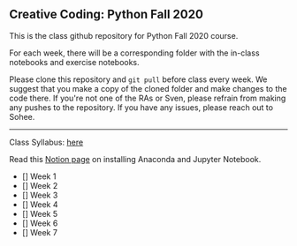 ## Creative Coding: Python Fall 2020

This is the class github repository for Python Fall 2020 course.

For each week, there will be a corresponding folder with the in-class notebooks and exercise notebooks. 

Please clone this repository and ```git pull``` before class every week. We suggest that you make a copy of the cloned folder and make changes to the code there. If you're not one of the RAs or Sven, please refrain from making any pushes to the repository. If you have any issues, please reach out to Sohee.

----------------------------

Class Syllabus: [here](https://docs.google.com/document/d/1-FSwfnRlbfZqVBROeNoW2HEKJ8INLVnpII1CeAdw9VU/edit?usp=sharing)

Read this [Notion page](https://www.notion.so/anaconda-jupter-notebook-9315faf27f41489aa06806a2851c04e2) on installing Anaconda and Jupyter Notebook.

- [] Week 1
- [] Week 2
- [] Week 3
- [] Week 4
- [] Week 5
- [] Week 6
- [] Week 7